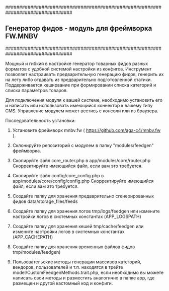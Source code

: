 ################################################################################
##  Генератор фидов - модуль для фреймворка FW.MNBV
################################################################################

Мощный и гибкий в настройке генератор товарных фидов разных форматов с удобной
системой настройки из конфигов. Инструмент позволяет настраивать предварительную
генерацию фидов, генерить их на лету либо отдавать из предварительно
подготовленной статики. Поддерживается кеширвание при формировании списка
категорий и списка параметров товаров.

Для подключения модуля к вашей системе, необходимо установить его и написать или
использовать имеющийся коннектор к вашему типу CMS. Управление модулем может
вестись с консоли или из браузера.


Последовательность установки:

1. Установите фреймворк mnbv.fw ( https://github.com/aga-c4/mnbv.fw ). 
 
2. Cклонируйте репозиторий с модулем в папку "modules/feedgen" фреймворка. 

3. Скопируйте файл core_router.php в app/modules/core/router.php
Скорректируйте имеющийся файл, если вам это требуется.

4. Скопируйте файл config/core_config.php в app/modules/core/config/config.php
Скорректируйте имеющийся файл, если вам это требуется.

5. Создайте папку для хранения предварительно сгенерированных фидов
data/storage_files/feeds

6. Создайте папку для хранения логов tmp/logs/feedgen или измените настройки 
логов в системных константах (APP_LOGSPATH)

7. Создайте папку для хранения кешей tmp/cache/feedgen или измените настройки 
логов в системных константах (APP_CACHEPATH)

8. Создайте папку для хранения временных файлов фидов tmp/modules/feedgen)

9. Пользовательские методы генерации массивов категорий, вендоров, пользователей
и т.п. находятся в трейте model/CustomFeedgenMethods.trait.php, если необходимо
вы можете написать свои методы и разместить аналогично в папке app, где размещен
и другой кастомный код и конфиги.
